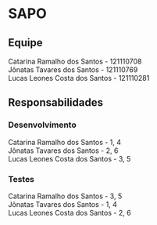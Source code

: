 # SAPO

## Equipe

Catarina Ramalho dos Santos - 121110708\
Jônatas Tavares dos Santos - 121110769\
Lucas Leones Costa dos Santos - 121110281

## Responsabilidades

### Desenvolvimento

Catarina Ramalho dos Santos - 1, 4\
Jônatas Tavares dos Santos - 2, 6\
Lucas Leones Costa dos Santos - 3, 5

### Testes

Catarina Ramalho dos Santos - 3, 5\
Jônatas Tavares dos Santos - 1, 4\
Lucas Leones Costa dos Santos - 2, 6